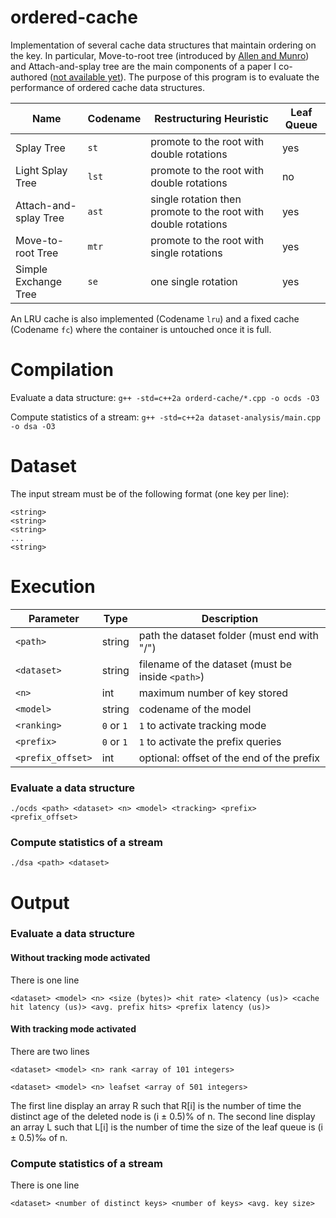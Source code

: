# ordered-cache
Implementation of several cache data structures that maintain ordering on the key. In particular, Move-to-root tree (introduced by [Allen and Munro](https://dl.acm.org/doi/10.1145/322092.322094)) and Attach-and-splay tree are the main components of a paper I co-authored ([not available yet]()). The purpose of this program is to evaluate the performance of ordered cache data structures.

| Name | Codename | Restructuring Heuristic | Leaf Queue
| - | - | - | - |
| Splay Tree | ```st``` | promote to the root with double rotations | yes
| Light Splay Tree | ```lst``` | promote to the root with double rotations | no
| Attach-and-splay Tree | ```ast``` | single rotation then promote to the root with double rotations | yes
| Move-to-root Tree | ```mtr``` | promote to the root with single rotations | yes
| Simple Exchange Tree | ```se``` | one single rotation | yes

An LRU cache is also implemented (Codename ```lru```) and a fixed cache (Codename ```fc```) where the container is untouched once it is full.

# Compilation

Evaluate a data structure:
```g++ -std=c++2a orderd-cache/*.cpp -o ocds -O3```

Compute statistics of a stream:
```g++ -std=c++2a dataset-analysis/main.cpp -o dsa -O3```

# Dataset
The input stream must be of the following format (one key per line):
```
<string>
<string>
<string>
...
<string>
```
# Execution

| Parameter | Type | Description |
| - | - | - |
| ```<path>``` | string | path the dataset folder (must end with "/") |
| ```<dataset>```| string | filename of the dataset (must be inside ```<path>```) |
| ```<n>``` | int | maximum number of key stored |
| ```<model>``` | string |  codename of the model |
| ```<ranking>``` | ```0``` or ```1``` | ```1``` to activate tracking mode |
| ```<prefix>``` | ```0``` or ```1``` | ```1``` to activate the prefix queries |
| ```<prefix_offset>``` | int | optional: offset of the end of the prefix |

### Evaluate a data structure
```./ocds <path> <dataset> <n> <model> <tracking> <prefix> <prefix_offset> ```

### Compute statistics of a stream
```./dsa <path> <dataset>```

# Output
### Evaluate a data structure
#### Without tracking mode activated
There is one line

```<dataset> <model> <n> <size (bytes)> <hit rate> <latency (us)> <cache hit latency (us)> <avg. prefix hits> <prefix latency (us)>```

#### With tracking mode activated
There are two lines

```<dataset> <model> <n> rank <array of 101 integers>```

```<dataset> <model> <n> leafset <array of 501 integers>```

The first line display an array R such that R[i] is the number of time the distinct age of the deleted node is (i $\pm$ 0.5)% of n.
The second line display an array L such that L[i] is the number of time the size of the leaf queue is (i $\pm$ 0.5)‰ of n.


### Compute statistics of a stream
There is one line

```<dataset> <number of distinct keys> <number of keys> <avg. key size>```

